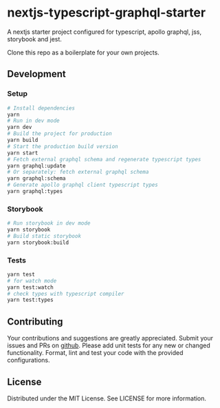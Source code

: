 # nextjs-typescript-graphql-starter

A nextjs starter project configured for typescript, apollo graphql, jss,
storybook and jest.

Clone this repo as a boilerplate for your own projects.

## Development

### Setup

```bash
# Install dependencies
yarn
# Run in dev mode
yarn dev
# Build the project for production
yarn build
# Start the production build version
yarn start
# Fetch external graphql schema and regenerate typescript types
yarn graphql:update
# Or separately: fetch external graphql schema
yarn graphql:schema
# Generate apollo graphql client typescript types
yarn graphql:types
```

### Storybook

```bash
# Run storybook in dev mode
yarn storybook
# Build static storybook
yarn storybook:build
```

### Tests

```bash
yarn test
# for watch mode
yarn test:watch
# check types with typescript compiler
yarn test:types
```

## Contributing

Your contributions and suggestions are greatly appreciated. Submit your issues
and PRs on
[github](https://github.com/trival/nextjs-typescript-graphql-starter). Please
add unit tests for any new or changed functionality. Format, lint and test your
code with the provided configurations.

## License

Distributed under the MIT License. See LICENSE for more information.
